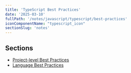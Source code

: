 ```yaml
---
title: 'TypeScript Best Practices'
date: '2025-03-10'
fullPath: '/notes/javascript/typescript/best-practices'
iconComponentName: "typescript_icon"
sectionSlug: 'notes'
---
```


## Sections

- [Project-level Best Practices](/notes/javascript/typescript/best-practices/project-level)
- [Language Best Practices](/notes/javascript/typescript/best-practices/language)
